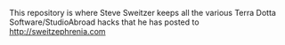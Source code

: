 This repository is where Steve Sweitzer keeps all the various Terra Dotta Software/StudioAbroad hacks that he has posted to http://sweitzephrenia.com